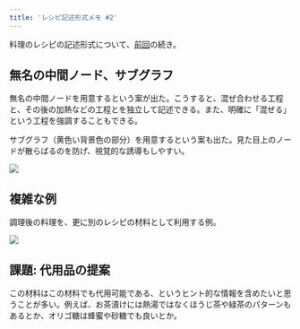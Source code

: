 ```yaml
---
title: 'レシピ記述形式メモ #2'
---
```

料理のレシピの記述形式について、[前回](https://r7kamura.com/articles/2022-05-13-mermaid-recipe-memo)の続き。

無名の中間ノード、サブグラフ
--------------

無名の中間ノードを用意するという案が出た。こうすると、混ぜ合わせる工程と、その後の加熱などの工程とを独立して記述できる。また、明確に「混ぜる」という工程を強調することもできる。

サブグラフ（黄色い背景色の部分）を用意するという案も出た。見た目上のノードが散らばるのを防げ、視覚的な誘導もしやすい。

![](https://lh4.googleusercontent.com/wPrFUAkWupJRP--W3bDZugsbTnF5DmOs9dTKdK7i8tSBsxcx5c1EL_BdPWpdXoGOMp7rJKykbV_UBJm4HD5IeyShk1J6AUS_d_IBkcDoehUdMZisRUWr5C_t6iVGngVEdNdTb8SCMt73Q5bFBuL0i8Xgbua3E7Hb2V36hFwFRl8S1ujRcz_wQxxPY9Yt)

複雑な例
----

調理後の料理を、更に別のレシピの材料として利用する例。

![](https://lh4.googleusercontent.com/13PvuIqMj2xbcmuCAal1v3HC_Rh0JiMAvF14caOPxem7JQ0kS0KsOVUuSy-4pJ6pm01U37HEmW_1KlygEdAQnWxEWWOBzcdzcNvosAXgX18g4owwqmxaTn3s6JDA4by4dmgQmZgllOWKMiAPqpTCilt5lfiavpQbyTpv_C7kvActGSstTsjOrDclUdb0)

課題: 代用品の提案
----------

この材料はこの材料でも代用可能である、というヒント的な情報を含めたいと思うことが多い。例えば、お茶漬けには熱湯ではなくほうじ茶や緑茶のパターンもあるとか、オリゴ糖は蜂蜜や砂糖でも良いとか。
